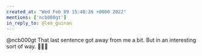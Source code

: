 ```yaml
---
created_at: "Wed Feb 09 15:48:36 +0000 2022"
mentions: ['ncb000gt']
in_reply_to: @leo_guinan
---
```


@ncb000gt That last sentence got away from me a bit. But in an interesting sort of way. 🤣🤣🤣